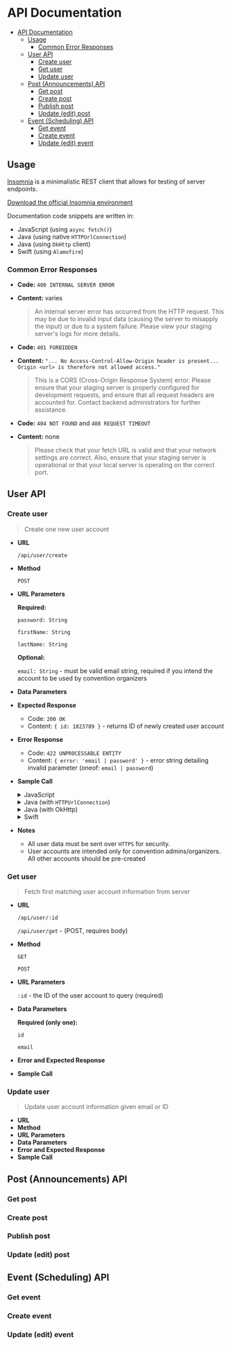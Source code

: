 # API Documentation

- [API Documentation](#API-Documentation)
  - [Usage](#Usage)
    - [Common Error Responses](#Common-Error-Responses)
  - [User API](#User-API)
    - [Create user](#Create-user)
    - [Get user](#Get-user)
    - [Update user](#Update-user)
  - [Post (Announcements) API](#Post-Announcements-API)
    - [Get post](#Get-post)
    - [Create post](#Create-post)
    - [Publish post](#Publish-post)
    - [Update (edit) post](#Update-edit-post)
  - [Event (Scheduling) API](#Event-Scheduling-API)
    - [Get event](#Get-event)
    - [Create event](#Create-event)
    - [Update (edit) event](#Update-edit-event)

## Usage

[Insomnia](https://insomnia.rest) is a minimalistic REST client that allows for testing of server endpoints.

[Download the official Insomnia environment]()

Documentation code snippets are written in:

- JavaScript (using `async fetch()`)
- Java (using native `HTTPUrlConnection`)
- Java (using `OkHttp` client)
- Swift (using `Alamofire`)

### Common Error Responses

- **Code:** `400 INTERNAL SERVER ERROR`
- **Content:** varies

    > An internal server error has occurred from the HTTP request. This may be due to invalid input data (causing the server to misapply the input) or due to a system failure. Please view your staging server's logs for more details.

- **Code:** `401 FORBIDDEN`
- **Content:** `"... No Access-Control-Allow-Origin header is present... Origin <url> is therefore not allowed access."`

    > This is a CORS (Cross-Origin Response System) error. Please ensure that your staging server is properly configured for development requests, and ensure that all request headers are accounted for. Contact backend administrators for further assistance.

- **Code:** `404 NOT FOUND` and `408 REQUEST TIMEOUT`
- **Content:** none

    > Please check that your fetch URL is valid and that your network settings are correct. Also, ensure that your staging server is operational or that your local server is operating on the correct port.

## User API

### Create user

> Create one new user account

- **URL**

  `/api/user/create`

- **Method**

  `POST`

- **URL Parameters**

  **Required:**

    `password: String`

    `firstName: String`

    `lastName: String`

  **Optional:**

    `email: String` - must be valid email string, required if you intend the account to be used by convention organizers

- **Data Parameters**
- **Expected Response**
  - Code: `200 OK`
  - Content: `{ id: 1823789 }` - returns ID of newly created user account
- **Error Response**
  - Code: `422 UNPROCESSABLE ENTITY`
  - Content: `{ error: 'email | password' }` - error string detailing invalid parameter (oneof: `email | password`)
- **Sample Call**
  <details>
    <summary>JavaScript</summary>

    ```typescript
    const post = async () => {
      ...
      const response = await fetch('https://<url>/api/user/create', {
        method: 'POST',
        headers: {
          'Accept': 'application/json',
          'Content-Type': 'application/json'
        },
        body: JSON.stringify({
          email: 'admin@uhsjcl.com',
          password: 'admin',
          firstName: 'Bob',
          lastName: 'Joe'
        })
      });
      ...
    };
    ```

  </details>
  <details>
    <summary>Java (with <code>HTTPUrlConnection</code>)</summary>

    ```java
    ```

  </details>
  <details>
    <summary>Java (with OkHttp)</summary>

    ```java
    MediaType JSON
    = MediaType.get("application/json; charset=utf-8");

    OkHttpClient client = new OkHttpClient();

    String json = "'email': 'admin@uhsjcl.com',"
      + "'password': 'admin',"
      + "'firstName': 'Bob'",
      + "'lastName': 'Joe'";

    RequestBody body = RequestBody.create(JSON, json);
    Request request = new Request.Builder()
        .url('https://<url>/api/user/create')
        .post(body)
        .build();
    try (Response response = client.newCall(request).execute()) {
      System.out.println(response.body().string());
    }
    ```

  </details>
  <details>
    <summary>Swift</summary>

    ```swift
    import Alamofire

    ...

    let url = URL(string: "https://<url>/api/user/create")!
    let param: Parameters = [
      "email": "admin@uhsjcl.com",
      "password": "admin",
      "firstName": "Bob",
      "lastName": "Joe"
    ]
    Alamofire.request(
      url,
      method: .post,
      parameters: param,
      encoding: JSONEncoding.default
    ).responseJSON { response in
      if let json = response.result.value {
        print("Response in JSON: \(json)")
      }
    }

    ...
    ```

  </details>

- **Notes**

  - All user data must be sent over `HTTPS` for security.
  - User accounts are intended only for convention admins/organizers. All other accounts should be pre-created 

### Get user

> Fetch first matching user account information from server

- **URL**

  `/api/user/:id`

  `/api/user/get` - (POST, requires body)

- **Method**

  `GET`

  `POST`

- **URL Parameters**

  `:id` - the ID of the user account to query (required)

- **Data Parameters**

  **Required (only one):**

    `id`

    `email`

- **Error and Expected Response**
- **Sample Call**

### Update user

> Update user account information given email or ID

- **URL**
- **Method**
- **URL Parameters**
- **Data Parameters**
- **Error and Expected Response**
- **Sample Call**

## Post (Announcements) API

### Get post

### Create post

### Publish post

### Update (edit) post

## Event (Scheduling) API

### Get event

### Create event

### Update (edit) event
